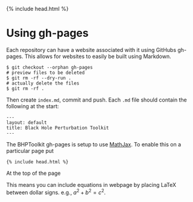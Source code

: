 {% include head.html %}

# Using gh-pages

Each repository can have a website associated with it using GitHubs gh-pages. This allows for websites to easily be built using Markdown.

```
$ git checkout --orphan gh-pages
# preview files to be deleted
$ git rm -rf --dry-run .
# actually delete the files
$ git rm -rf .
```

Then create `index.md`, commit and push. Each `.md` file should contain the following at the start:

```
---
layout: default
title: Black Hole Perturbation Toolkit
---
```

The BHPToolkit gh-pages is setup to use [MathJax](https://www.mathjax.org/). To enable this on a particular page put

```
{% include head.html %}
```
At the top of the page

This means you can include equations in webpage by placing LaTeX between dollar signs. e.g., $a^2 + b^2 = c^2$.